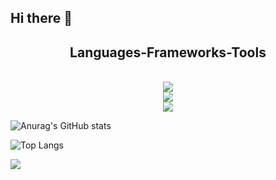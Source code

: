 ## Hi there 👋


<h2 align="center">Languages-Frameworks-Tools</h2> <br/>
  <div align="center">
    <a href="https://skillicons.dev">
      <img src="https://skillicons.dev/icons?i=python,flask,javascript,java,html,css,mysql,bash,php" /><br>
      <img src="https://skillicons.dev/icons?i=vue,github,figma,git,jquery,selenium" /><br>
      <img src="https://skillicons.dev/icons?i=raspberrypi,linux,apple" /><br>
    </a>
</div>

![Anurag's GitHub stats](https://github-readme-stats.vercel.app/api?username=baptisteCanac&theme=merko&show_icons=true)

![Top Langs](https://github-readme-stats.vercel.app/api/top-langs/?username=baptisteCanac&hide_progress=true&theme=merko)

![](https://github-profile-trophy.vercel.app/?username=baptisteCanac&theme=radical&no-frame=false&no-bg=true&margin-w=4)
